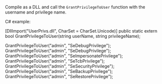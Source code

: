  Compile as a DLL and call the `GrantPrivilegeToUser` function with the username and privilege name.

C# example:

 [DllImport("UserPrivs.dll", CharSet = CharSet.Unicode)]
 public static extern bool GrantPrivilegeToUser(string userName, string privilegeName);
 
 GrantPrivilegeToUser("admin", "SeDebugPrivilege");
 GrantPrivilegeToUser("admin", "SeDebugPrivilege");
 GrantPrivilegeToUser("admin", "SeImpersonatePrivilege");
 GrantPrivilegeToUser("admin", "SeTcbPrivilege");
 GrantPrivilegeToUser("admin", "SeSecurityPrivilege");
 GrantPrivilegeToUser("admin", "SeBackupPrivilege");
 GrantPrivilegeToUser("admin", "SeRestorePrivilege");
